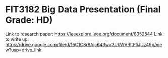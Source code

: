 # FIT3182 Big Data Presentation (Final Grade:  HD)
Link to research paper: https://ieeexplore.ieee.org/document/8352544
Link to write up: https://drive.google.com/file/d/16C1C8r9Ajc643wo3UkWVRltPIiJUz49p/view?usp=drive_link
